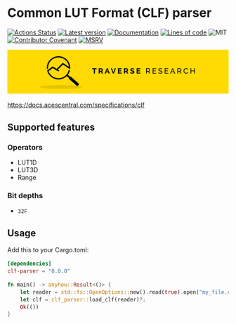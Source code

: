 # Common LUT Format (CLF) parser

[![Actions Status](https://github.com/Traverse-Research/clf-parser/actions/workflows/ci.yml/badge.svg)](https://github.com/Traverse-Research/clf-parser/actions)
[![Latest version](https://img.shields.io/crates/v/clf-parser.svg?logo=rust)](https://crates.io/crates/clf-parser)
[![Documentation](https://docs.rs/clf-parser/badge.svg)](https://docs.rs/clf-parser)
[![Lines of code](https://tokei.rs/b1/github/Traverse-Research/clf-parser)](https://github.com/Traverse-Research/clf-parser)
![MIT](https://img.shields.io/badge/license-MIT-blue.svg)
[![Contributor Covenant](https://img.shields.io/badge/contributor%20covenant-v1.4%20adopted-ff69b4.svg)](./CODE_OF_CONDUCT.md)
[![MSRV](https://img.shields.io/badge/rustc-1.74.0+-ab6000.svg)](https://blog.rust-lang.org/2023/11/16/Rust-1.74.0.html)

[![Banner](banner.png)](https://traverseresearch.nl)

https://docs.acescentral.com/specifications/clf

## Supported features

### Operators

- LUT1D
- LUT3D
- Range

### Bit depths

- `32F`

## Usage

Add this to your Cargo.toml:

```toml
[dependencies]
clf-parser = "0.0.0"
```

```rust
fn main() -> anyhow::Result<()> {
    let reader = std::fs::OpenOptions::new().read(true).open("my_file.clf")?;
    let clf = clf_parser::load_clf(reader)?;
    Ok(())
}
```
